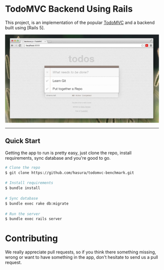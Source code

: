 TodoMVC Backend Using Rails
======================================

This project, is an implementation of the popular [TodoMVC](http://todomvc.com/) and a backend built using [Rails 5].

![TodoMVC Rest Framework](https://raw.githubusercontent.com/AxiaCore/todomvc-django/master/DjangoTodoMvc.jpg)

<hr />

## Quick Start

Getting the app to run is pretty easy, just clone the repo, install requirements, sync database and you're good to go.

```bash
# Clone the repo
$ git clone https://github.com/hasura/todomvc-benchmark.git

# Install requirements
$ bundle install

# Sync database
$ bundle exec rake db:migrate

# Run the server
$ bundle exec rails server
```

# Contributing
We really appreciate pull requests, so if you think there something missing, wrong or want to have something in the app, don't hesitate to send us a pull request.

